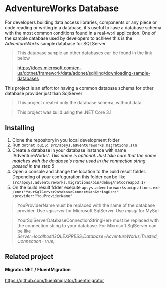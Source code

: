 # AdventureWorks Database 

For developers building data access libraries, components or any piece or code reading or writing in a database, it's useful to have a database schema with the most common conditions found in a real-worl application.
One of the sample database used by developers to achieve this is the _AdventureWorks_ sample database for SQLServer


>This database sample an other databases can be found in the link below

>https://docs.microsoft.com/en-us/dotnet/framework/data/adonet/sql/linq/downloading-sample-databases

This project is an effort for having a common database schema for other database provider just than SqlServer

> This project created only the database schema, without data.

> This project was build using the .NET Core 3.1

## Installing

1. Clone the repository in you local development folder
2. Run `dotnet build src/apsys.adventureworks.migrations.sln`
3. Create a database in your database instance with name 'AdventureWorks'. _This name is optional. Just take care that the name matches with the database's name used in the connection string passed in the step 5_
4. Open a console and change the location to the build result folder. Depending of your confuguration this folder can be like `src/apsys.adventureworks.migrations/bin/debug/netcoreapp3.1/`
5. On the build result folder execute `apsys.adventureworks.migrations.exe /cnn:"YourSqlServerDatabaseConnectionStringHere" /provider:"YouProviderName"`

> YouProviderName must be replaced with the name of the database provider. Use _sqlserver_ for Microsoft SqlServer. Use _mysql_ for MySql 

>YourSqlServerDatabaseConnectionStringHere must be replaced with the connection string to your database. For Microsoft SqlServer can be like _Server=localhost\SQLEXPRESS;Database=AdventureWorks;Trusted_Connection=True;_


## Related project 

#### Migrator.NET / FluentMigration

https://github.com/fluentmigrator/fluentmigrator